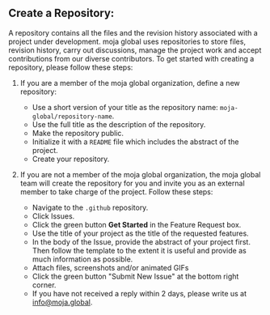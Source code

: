 ## Create a Repository:

A repository contains all the files and the revision history associated with a project under development. moja global uses repositories to store files, revision history, carry out discussions, manage the project work and accept contributions from our diverse contributors. To get started with creating a repository, please follow these steps: 

1.  If you are a member of the moja global organization, define a new repository: 

    -   Use a short version of your title as the repository name: `moja-global/repository-name`.
    -   Use the full title as the description of the repository.
    -   Make the repository public.
    -   Initialize it with a `README` file which includes the abstract of the project.
    -   Create your repository.

2.  If you are not a member of the moja global organization, the moja global team will create the repository for you and invite you as an external member to take charge of the project. Follow these steps:
    -   Navigate to the `.github` repository.
    -   Click Issues.
    -   Click the green button **Get Started** in the Feature Request box.
    -   Use the title of your project as the title of the requested features.
    -   In the body of the Issue, provide the abstract of your project first. Then follow the template to the extent it is useful and provide as much information as possible.
    -   Attach files, screenshots and/or animated GIFs
    -   Click the green button "Submit New Issue" at the bottom right corner.
    -   If you have not received a reply within 2 days, please write us at [info@moja.global](mailto:info@moja.global).
 
